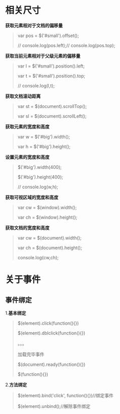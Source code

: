 # 相关尺寸

**获取元素相对于文档的偏移量**

> var pos = $('#small').offset(); 
>
> // console.log(pos.left);// console.log(pos.top);

**获取当前元素相对于父级元素的偏移量**

> var l = $('#small').position().left;
>
> var t = $('#small').position().top;
>
> // console.log(l,t);

**获取文档滚动距离**

> var st = $(document).scrollTop();
>
> var sl = $(document).scrollLeft();

**获取元素的宽度和高度**

> var w = $('#big').width();
>
> var h = $('#big').height();

**设置元素的宽度和高度**

> $('#big').width(400);
>
> $('#big').height(400);
>
> // console.log(w,h);

**获取可视区域的宽度和高度**

> var cw = $(window).width();
>
> var ch = $(window).height();

**获取文档的宽度和高度**

> var cw = $(document).width();
>
> var ch = $(document).height();
>
> console.log(cw,ch);



# 关于事件

## 事件绑定

1.**基本绑定**

> $(element).click(function(){})
>
> $(element).dblclick(function(){})
>
> 。。。
>
> 加载完毕事件
>
> $(document).ready(function(){})
>
> $(function(){})

2.**方法绑定**

> $(element).bind('click', function(){})//绑定事件
>
> $(element).unbind();//解除事件绑定

